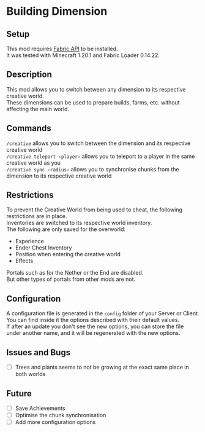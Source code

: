 # Building Dimension

## Setup

This mod requires [Fabric API](https://www.curseforge.com/minecraft/mc-mods/fabric-api) to be installed.  
It was tested with Minecraft 1.20.1 and Fabric Loader 0.14.22.  

## Description

This mod allows you to switch between any dimension to its respective creative world.  
These dimensions can be used to prepare builds, farms, etc. without affecting the main world.  

## Commands

`/creative` allows you to switch between the dimension and its respective creative world  
`/creative teleport ‹player›` allows you to teleport to a player in the same creative world as you  
`/creative sync ‹radius›` allows you to synchronise chunks from the dimension to its respective creative world  

## Restrictions 

To prevent the Creative World from being used to cheat, the following restrictions are in place.  
Inventories are switched to its respective world inventory.  
The following are only saved for the overworld:  
- Experience  
- Ender Chest Inventory  
- Position when entering the creative world  
- Effects  

Portals such as for the Nether or the End are disabled.  
But other types of portals from other mods are not.  

## Configuration

A configuration file is generated in the `config` folder of your Server or Client.  
You can find inside it the options described with their default values.  
If after an update you don't see the new options, you can store the file under another name, and it will be regenerated with the new options.  

## Issues and Bugs

- [ ] Trees and plants seems to not be growing at the exact same place in both worlds  

## Future

- [ ] Save Achievements  
- [ ] Optimise the chunk synchronisation  
- [ ] Add more configuration options  